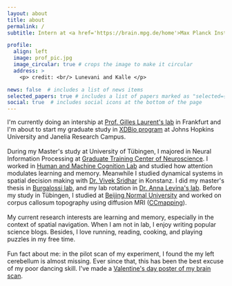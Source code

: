 ```yaml
---
layout: about
title: about
permalink: /
subtitle: Intern at <a href='https://brain.mpg.de/home'>Max Planck Institute for Brain Research</a>

profile:
  align: left
  image: prof_pic.jpg
  image_circular: true # crops the image to make it circular
  address: >
    <p> credit: <br/> Lunevani and Kalle </p>

news: false  # includes a list of news items
selected_papers: true # includes a list of papers marked as "selected={true}"
social: true  # includes social icons at the bottom of the page
---
```

I'm currently doing an intership at <a href='https://brain.mpg.de/laurent'>Prof. Gilles Laurent's lab</a> in Frankfurt and I'm about to start my graduate study in <a href='https://xdbio.jhmi.edu/'>XDBio program</a> at Johns Hopkins University and Janelia Research Campus. 
<br/>
<br/>
During my Master's study at University of Tübingen, I majored in Neural Information Processing at <a href='https://www.neuroschool-tuebingen.de/'>Graduate Training Center of Neuroscience</a>. 
I worked in <a href='https://hmc-lab.com/'>Human and Machine Cognition Lab</a> and studied how attention modulates learning and memory. Meanwhile I studied dynamical systems in spatial decision making with <a href='https://www.vivekhsridhar.com/'>Dr. Vivek Sridhar</a> in Konstanz. I did my master's thesis in <a href='https://www.burgalossilab.com/'>Burgalossi lab</a>, and my lab rotation in <a href='https://uni-tuebingen.de/fakultaeten/mathematisch-naturwissenschaftliche-fakultaet/fachbereiche/informatik/lehrstuehle/self-organization-and-optimality-in-neuronal-networks/'>Dr. Anna Levina's lab</a>. Before my study in Tübingen, I studied at <a href='https://english.bnu.edu.cn/'>Beijing Normal University</a> and worked on corpus callosum topography using diffusion MRI (<a href='http://ccmapping.org/'>CCmapping</a>). 
<br/>
<br/>
My current research interests are learning and memory, especially in the context of spatial navigation. When I am not in lab, I enjoy writing popular science blogs. Besides, I love running, reading, cooking, and playing puzzles in my free time. 
<br/>
<br/>
Fun fact about me: in the pilot scan of my experiment, I found the my left cerebellum is almost missing. Ever since that, this has been the best excuse of my poor dancing skill. I've made a <a href='https://afurrybear.com/assets/img/yirong-brain-slice.jpeg'>Valentine's day poster of my brain scan</a>. 

